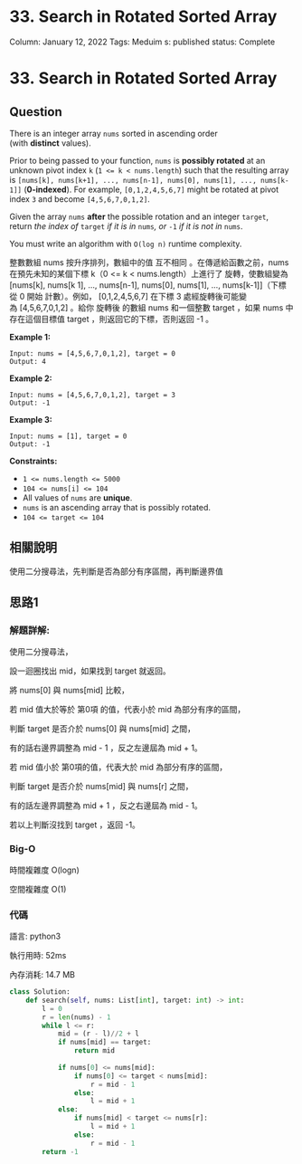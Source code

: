 # 33. Search in Rotated Sorted Array

Column: January 12, 2022
Tags: Meduim
s: published
status: Complete

# **33. Search in Rotated Sorted Array**

## Question

There is an integer array `nums` sorted in ascending order (with **distinct** values).

Prior to being passed to your function, `nums` is **possibly rotated** at an unknown pivot index `k` (`1 <= k < nums.length`) such that the resulting array is `[nums[k], nums[k+1], ..., nums[n-1], nums[0], nums[1], ..., nums[k-1]]` (**0-indexed**). For example, `[0,1,2,4,5,6,7]` might be rotated at pivot index `3` and become `[4,5,6,7,0,1,2]`.

Given the array `nums` **after** the possible rotation and an integer `target`, return *the index of* `target` *if it is in* `nums`*, or* `-1` *if it is not in* `nums`.

You must write an algorithm with `O(log n)` runtime complexity.

整數數組 nums 按升序排列，數組中的值 互不相同 。在傳遞給函數之前，nums 在預先未知的某個下標 k（0 <= k < nums.length）上進行了 旋轉，使數組變為 [nums[k], nums[k 1], ..., nums[n-1], nums[0], nums[1], ..., nums[k-1]]（下標 從 0 開始 計數）。例如， [0,1,2,4,5,6,7] 在下標 3 處經旋轉後可能變為 [4,5,6,7,0,1,2] 。給你 旋轉後 的數組 nums 和一個整數 target ，如果 nums 中存在這個目標值 target ，則返回它的下標，否則返回 -1 。

**Example 1:**

```
Input: nums = [4,5,6,7,0,1,2], target = 0
Output: 4
```

**Example 2:**

```
Input: nums = [4,5,6,7,0,1,2], target = 3
Output: -1
```

**Example 3:**

```
Input: nums = [1], target = 0
Output: -1
```

**Constraints:**

- `1 <= nums.length <= 5000`
- `104 <= nums[i] <= 104`
- All values of `nums` are **unique**.
- `nums` is an ascending array that is possibly rotated.
- `104 <= target <= 104`

## 相關說明

使用二分搜尋法，先判斷是否為部分有序區間，再判斷邊界值

## 思路1

### 解題詳解:

使用二分搜尋法，

設一迴圈找出 mid，如果找到 target 就返回。

將 nums[0] 與 nums[mid] 比較，

若 mid 值大於等於 第0項 的值，代表小於 mid 為部分有序的區間，

判斷 target 是否介於 nums[0] 與 nums[mid] 之間，

有的話右邊界調整為 mid - 1 ，反之左邊屆為 mid + 1。

若 mid 值小於 第0項的值，代表大於 mid 為部分有序的區間，

判斷 target 是否介於 nums[mid] 與 nums[r] 之間，

有的話左邊界調整為 mid + 1 ，反之右邊屆為 mid - 1。

若以上判斷沒找到 target ，返回 -1。

### Big-O

時間複雜度 O(logn)

空間複雜度 O(1)

### 代碼

語言: python3

執行用時: 52ms 

內存消耗: 14.7 MB

```python
class Solution:
    def search(self, nums: List[int], target: int) -> int:
        l = 0
        r = len(nums) - 1
        while l <= r:
            mid = (r - l)//2 + l 
            if nums[mid] == target:
                return mid
            
            if nums[0] <= nums[mid]:
                if nums[0] <= target < nums[mid]:
                    r = mid - 1
                else:
                    l = mid + 1
            else:
                if nums[mid] < target <= nums[r]:
                    l = mid + 1
                else:
                    r = mid - 1
        return -1
```